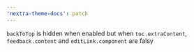 ```yaml
---
'nextra-theme-docs': patch
---
```


`backToTop` is hidden when enabled but when `toc.extraContent`, `feedback.content` and `editLink.component` are falsy 
